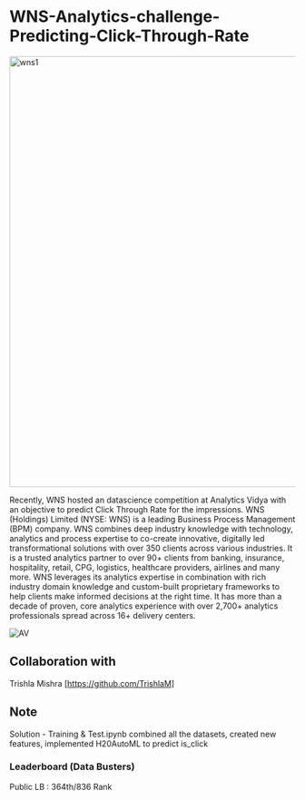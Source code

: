 # WNS-Analytics-challenge-Predicting-Click-Through-Rate
<img width="760" alt="wns1" src="https://user-images.githubusercontent.com/54467567/64366780-915c2280-cfdc-11e9-82e5-14a598011415.png">


Recently, WNS hosted an datascience competition at Analytics Vidya with an objective to predict Click Through Rate for the impressions. 
WNS (Holdings) Limited (NYSE: WNS) is a leading Business Process Management (BPM) company. WNS combines deep industry knowledge with technology, analytics and process expertise to co-create innovative, digitally led transformational solutions with over 350 clients across various industries. It is a trusted analytics partner to over 90+ clients from banking, insurance, hospitality, retail, CPG, logistics, healthcare providers, airlines and many more. WNS leverages its analytics expertise in combination with rich industry domain knowledge and custom-built proprietary frameworks to help clients make informed decisions at the right time. It has more than a decade of proven, core analytics experience with over 2,700+ analytics professionals spread across 16+ delivery centers.

![AV](https://user-images.githubusercontent.com/54467567/64366815-a769e300-cfdc-11e9-8696-7771b79541cf.PNG)


## Collaboration with 

Trishla Mishra [https://github.com/TrishlaM]

## Note
Solution - Training & Test.ipynb combined all the datasets, created new features, implemented H20AutoML to predict is_click

### Leaderboard (Data Busters)
Public LB : 364th/836 Rank
